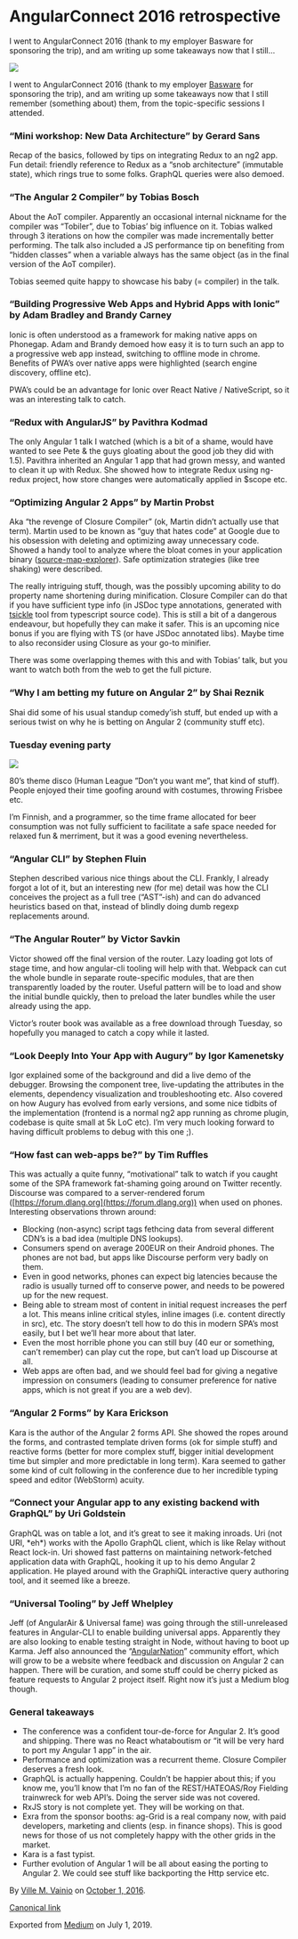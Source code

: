 # AngularConnect 2016 retrospective

I went to AngularConnect 2016 (thank to my employer Basware for sponsoring the trip), and am writing up some takeaways now that I still…

![](https://cdn-images-1.medium.com/max/800/1*jeZF8j0yQRGZf9mu2i7TSg.jpeg)

I went to AngularConnect 2016 (thank to my employer [Basware](http://www.basware.com/about-us/careers) for sponsoring the trip), and am writing up some takeaways now that I still remember (something about) them, from the topic-specific sessions I attended.

### “Mini workshop: New Data Architecture” by Gerard Sans

Recap of the basics, followed by tips on integrating Redux to an ng2 app. Fun detail: friendly reference to Redux as a “snob architecture” (immutable state), which rings true to some folks. GraphQL queries were also demoed.

### “The Angular 2 Compiler” by Tobias Bosch

About the AoT compiler. Apparently an occasional internal nickname for the compiler was “Tobiler”, due to Tobias’ big influence on it. Tobias walked through 3 iterations on how the compiler was made incrementally better performing. The talk also included a JS performance tip on benefiting from “hidden classes” when a variable always has the same object (as in the final version of the AoT compiler).

Tobias seemed quite happy to showcase his baby (= compiler) in the talk.

### “Building Progressive Web Apps and Hybrid Apps with Ionic” by Adam Bradley and Brandy Carney

Ionic is often understood as a framework for making native apps on Phonegap. Adam and Brandy demoed how easy it is to turn such an app to a progressive web app instead, switching to offline mode in chrome. Benefits of PWA’s over native apps were highlighted (search engine discovery, offline etc).

PWA’s could be an advantage for Ionic over React Native / NativeScript, so it was an interesting talk to catch.

### “Redux with AngularJS” by Pavithra Kodmad

The only Angular 1 talk I watched (which is a bit of a shame, would have wanted to see Pete & the guys gloating about the good job they did with 1.5). Pavithra inherited an Angular 1 app that had grown messy, and wanted to clean it up with Redux. She showed how to integrate Redux using ng-redux project, how store changes were automatically applied in $scope etc.

### “Optimizing Angular 2 Apps” by Martin Probst

Aka “the revenge of Closure Compiler” (ok, Martin didn’t actually use that term). Martin used to be known as “guy that hates code” at Google due to his obsession with deleting and optimizing away unnecessary code. Showed a handy tool to analyze where the bloat comes in your application binary ([source-map-explorer](https://www.npmjs.com/package/source-map-explorer)). Safe optimization strategies (like tree shaking) were described.

The really intriguing stuff, though, was the possibly upcoming ability to do property name shortening during minification. Closure Compiler can do that if you have sufficient type info (in JSDoc type annotations, generated with [tsickle](https://github.com/angular/tsickle) tool from typescript source code). This is still a bit of a dangerous endeavour, but hopefully they can make it safer. This is an upcoming nice bonus if you are flying with TS (or have JSDoc annotated libs). Maybe time to also reconsider using Closure as your go-to minifier.

There was some overlapping themes with this and with Tobias’ talk, but you want to watch both from the web to get the full picture.

### “Why I am betting my future on Angular 2” by Shai Reznik

Shai did some of his usual standup comedy’ish stuff, but ended up with a serious twist on why he is betting on Angular 2 (community stuff etc).

### Tuesday evening party

![](https://cdn-images-1.medium.com/max/800/1*gp5jrJ2GRmm4C-22WIxi_A.jpeg)

80’s theme disco (Human League ”Don’t you want me”, that kind of stuff). People enjoyed their time goofing around with costumes, throwing Frisbee etc.

I’m Finnish, and a programmer, so the time frame allocated for beer consumption was not fully sufficient to facilitate a safe space needed for relaxed fun & merriment, but it was a good evening nevertheless.

### “Angular CLI” by Stephen Fluin

Stephen described various nice things about the CLI. Frankly, I already forgot a lot of it, but an interesting new (for me) detail was how the CLI conceives the project as a full tree (“AST”-ish) and can do advanced heuristics based on that, instead of blindly doing dumb regexp replacements around.

### “The Angular Router” by Victor Savkin

Victor showed off the final version of the router. Lazy loading got lots of stage time, and how angular-cli tooling will help with that. Webpack can cut the whole bundle in separate route-specific modules, that are then transparently loaded by the router. Useful pattern will be to load and show the initial bundle quickly, then to preload the later bundles while the user already using the app.

Victor’s router book was available as a free download through Tuesday, so hopefully you managed to catch a copy while it lasted.

### “Look Deeply Into Your App with Augury” by Igor Kamenetsky

Igor explained some of the background and did a live demo of the debugger. Browsing the component tree, live-updating the attributes in the elements, dependency visualization and troubleshooting etc. Also covered on how Augury has evolved from early versions, and some nice tidbits of the implementation (frontend is a normal ng2 app running as chrome plugin, codebase is quite small at 5k LoC etc). I’m very much looking forward to having difficult problems to debug with this one ;).

### “How fast can web-apps be?” by Tim Ruffles

This was actually a quite funny, “motivational” talk to watch if you caught some of the SPA framework fat-shaming going around on Twitter recently. Discourse was compared to a server-rendered forum ([https://forum.dlang.org](https://forum.dlang.org)) when used on phones. Interesting observations thrown around:

*   Blocking (non-async) script tags fethcing data from several different CDN’s is a bad idea (multiple DNS lookups).
*   Consumers spend on average 200EUR on their Android phones. The phones are not bad, but apps like Discourse perform very badly on them.
*   Even in good networks, phones can expect big latencies because the radio is usually turned off to conserve power, and needs to be powered up for the new request.
*   Being able to stream most of content in initial request increases the perf a lot. This means inline critical styles, inline images (i.e. content directly in src), etc. The story doesn’t tell how to do this in modern SPA’s most easily, but I bet we’ll hear more about that later.
*   Even the most horrible phone you can still buy (40 eur or something, can’t remember) can play cut the rope, but can’t load up Discourse at all.
*   Web apps are often bad, and we should feel bad for giving a negative impression on consumers (leading to consumer preference for native apps, which is not great if you are a web dev).

### “Angular 2 Forms” by Kara Erickson

Kara is the author of the Angular 2 forms API. She showed the ropes around the forms, and contrasted template driven forms (ok for simple stuff) and reactive forms (better for more complex stuff, bigger initial development time but simpler and more predictable in long term). Kara seemed to gather some kind of cult following in the conference due to her incredible typing speed and editor (WebStorm) acuity.

### “Connect your Angular app to any existing backend with GraphQL” by Uri Goldstein

GraphQL was on table a lot, and it’s great to see it making inroads. Uri (not URI, \*eh\*) works with the Apollo GraphQL client, which is like Relay without React lock-in. Uri showed fast patterns on maintaining network-fetched application data with GraphQL, hooking it up to his demo Angular 2 application. He played around with the GraphiQL interactive query authoring tool, and it seemed like a breeze.

### “Universal Tooling” by Jeff Whelpley

Jeff (of AngularAir & Universal fame) was going through the still-unreleased features in Angular-CLI to enable building universal apps. Apparently they are also looking to enable testing straight in Node, without having to boot up Karma. Jeff also announced the “[AngularNation](https://angularnation.org/)” community effort, which will grow to be a website where feedback and discussion on Angular 2 can happen. There will be curation, and some stuff could be cherry picked as feature requests to Angular 2 project itself. Right now it’s just a Medium blog though.

### General takeaways

*   The conference was a confident tour-de-force for Angular 2. It’s good and shipping. There was no React whataboutism or “it will be very hard to port my Angular 1 app” in the air.
*   Performance and optimization was a recurrent theme. Closure Compiler deserves a fresh look.
*   GraphQL is actually happening. Couldn’t be happier about this; if you know me, you’ll know that I’m no fan of the REST/HATEOAS/Roy Fielding trainwreck for web API’s. Doing the server side was not covered.
*   RxJS story is not complete yet. They will be working on that.
*   Exra from the sponsor booths: ag-Grid is a real company now, with paid developers, marketing and clients (esp. in finance shops). This is good news for those of us not completely happy with the other grids in the market.
*   Kara is a fast typist.
*   Further evolution of Angular 1 will be all about easing the porting to Angular 2. We could see stuff like backporting the Http service etc.

By [Ville M. Vainio](https://medium.com/@vivainio) on [October 1, 2016](https://medium.com/p/96bfc790c7fa).

[Canonical link](https://medium.com/@vivainio/angularconnect-2016-retrospective-96bfc790c7fa)

Exported from [Medium](https://medium.com) on July 1, 2019.